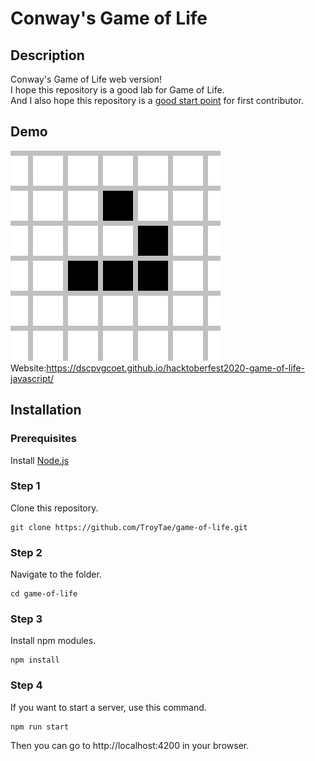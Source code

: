 # Conway's Game of Life

## Description

Conway's Game of Life web version!  
I hope this repository is a good lab for Game of Life.  
And I also hope this repository is a [good start point](https://github.com/TroyTae/game-of-life/contribute) for first contributor.  

## Demo

![Demo gif](./static/favicon.gif)  
Website:https://dscpvgcoet.github.io/hacktoberfest2020-game-of-life-javascript/

## Installation

### Prerequisites
Install [Node.js](https://nodejs.org)

### Step 1
Clone this repository.
```
git clone https://github.com/TroyTae/game-of-life.git
```

### Step 2
Navigate to the folder.
```
cd game-of-life
```

### Step 3
Install npm modules.
```
npm install
```

### Step 4
If you want to start a server, use this command.
```
npm run start
```
Then you can go to http://localhost:4200 in your browser.


